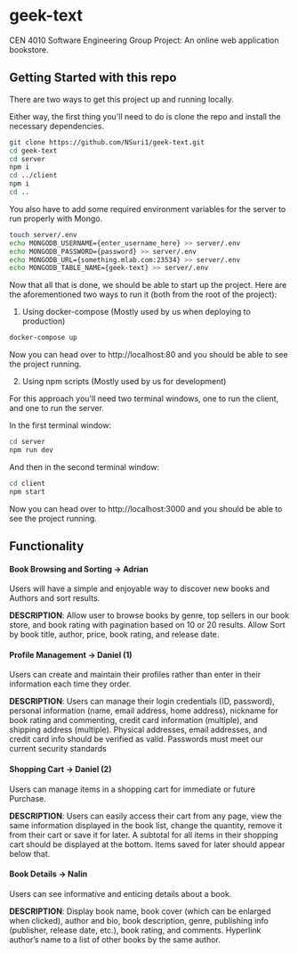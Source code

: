 # geek-text
CEN 4010 Software Engineering Group Project: An online web application bookstore.

## Getting Started with this repo
There are two ways to get this project up and running locally.

Either way, the first thing you'll need to do is clone the repo and install the necessary dependencies.

```bash
git clone https://github.com/NSuri1/geek-text.git
cd geek-text
cd server
npm i
cd ../client
npm i
cd ..
```

You also have to add some required environment variables for the server to run properly with Mongo.

```bash
touch server/.env
echo MONGODB_USERNAME={enter_username_here} >> server/.env
echo MONGODB_PASSWORD={password} >> server/.env
echo MONGODB_URL={something.mlab.com:23534} >> server/.env
echo MONGODB_TABLE_NAME={geek-text} >> server/.env
```

Now that all that is done, we should be able to start up the project. Here are the aforementioned two ways to run it (both from the root of the project):

1. Using docker-compose (Mostly used by us when deploying to production)
   
```bash
docker-compose up
```

Now you can head over to http://localhost:80 and you should be able to see the project running.

2. Using npm scripts (Mostly used by us for development)

For this approach you'll need two terminal windows, one to run the client, and one to run the server.

In the first terminal window:
```bash
cd server
npm run dev
```
And then in the second terminal window:
```bash
cd client
npm start
```

Now you can head over to http://localhost:3000 and you should be able to see the project running.

## Functionality

#### Book Browsing and Sorting -> Adrian
Users will have a simple and enjoyable way to discover new books and Authors and sort results.

**DESCRIPTION**: Allow user to browse books by genre, top sellers in our
book store, and book rating with pagination based on 10 or 20 results. Allow Sort by book title, author, price, book rating, and release date.
 
#### Profile Management -> Daniel (1)
Users can create and maintain their profiles rather than enter in their information each time they order.

**DESCRIPTION**: Users can manage their login credentials (ID, password), personal information (name, email address, home address), nickname for book rating and commenting, credit card information (multiple), and shipping address (multiple). Physical addresses, email addresses, and credit card info should be verified as valid. Passwords must meet our current security standards

#### Shopping Cart -> Daniel (2)
Users can manage items in a shopping cart for immediate or future Purchase.

**DESCRIPTION**: Users can easily access their cart from any page, view the same information displayed in the book list, change the quantity, remove it from their cart or save it for later. A subtotal for all items in their shopping cart should be displayed at the bottom. Items saved for later should appear below that.

#### Book Details -> Nalin
Users can see informative and enticing details about a book.

**DESCRIPTION**: Display book name, book cover (which can be enlarged when clicked), author and bio, book description, genre, publishing info (publisher, release date, etc.), book rating, and comments. Hyperlink author’s name to a list of other books by the same author.
